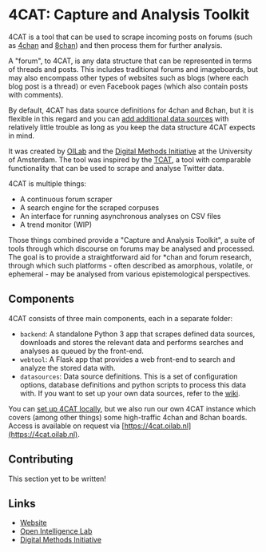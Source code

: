 # 4CAT: Capture and Analysis Toolkit

4CAT is a tool that can be used to scrape incoming posts on forums (such as 
[4chan](https://4chan.org) and [8chan](http://8ch.net)) and then process 
them for further analysis.

A "forum", to 4CAT, is any data structure that can be represented in terms of 
threads and posts. This includes traditional forums and imageboards, but may
also encompass other types of websites such as blogs (where each blog post is a 
thread) or even Facebook pages (which also contain posts with comments).

By default, 4CAT has data source definitions for 4chan and 8chan, but it is
flexible in this regard and you can 
[add additional data sources](https://github.com/stijn-uva/4cat/wiki/Data-sources) 
with relatively little trouble as long as you keep the data structure 4CAT 
expects in mind.

It was created by [OILab](https://oilab.eu) and the 
[Digital Methods Initiative](https://www.digitalmethods.net) at the University
of Amsterdam. The tool was inspired by the 
[TCAT](https://wiki.digitalmethods.net/Dmi/ToolDmiTcat), a tool with comparable
functionality that can be used to scrape and analyse Twitter data.

4CAT is multiple things:

- A continuous forum scraper
- A search engine for the scraped corpuses
- An interface for running asynchronous analyses on CSV files
- A trend monitor (WIP)

Those things combined provide a "Capture and Analysis Toolkit", a suite of 
tools through which discourse on forums may be analysed and processed. The 
goal is to provide a straightforward aid for *chan and forum research, through 
which such platforms - often described as amorphous, volatile, or ephemeral - 
may be analysed from various epistemological perspectives.

## Components
4CAT consists of three main components, each in a separate folder:

- `backend`: A standalone Python 3 app that scrapes defined data sources, 
  downloads and stores the relevant data and performs searches and analyses as 
  queued by the front-end.
- `webtool`: A Flask app that provides a web front-end to search and analyze
  the stored data with.
- `datasources`: Data source definitions. This is a set of configuration 
  options, database definitions and python scripts to process this data with.
  If you want to set up your own data sources, refer to the
  [wiki](https://github.com/stijn-uva/4cat/wiki/Data-sources).
  
You can 
[set up 4CAT locally](https://github.com/stijn-uva/4cat/wiki/Installing-4CAT),
but we also run our own 4CAT instance which covers (among other things) some
high-traffic 4chan and 8chan boards. Access is available on request via 
[https://4cat.oilab.nl](https://4cat.oilab.nl).

## Contributing
This section yet to be written!

## Links
- [Website](https://4cat.oilab.nl)
- [Open Intelligence Lab](https://www.oilab.eu)
- [Digital Methods Initiative](https://www.digitalmethods.net)